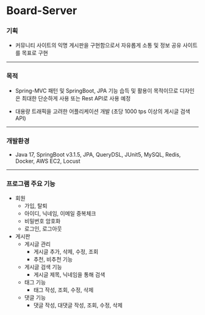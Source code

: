 # Board-Server

### 기획
- 커뮤니티 사이트의 익명 게시판을 구현함으로서 자유롭게 소통 및 정보 공유 사이트를 목표로 구현
 
---
### 목적
- Spring-MVC 패턴 및 SpringBoot, JPA 기능 습득 및 활용이 목적이므로 디자인은 최대한 단순하게 사용 또는 Rest API로 사용 예정
 
- 대용량 트래픽을 고려한 어플리케이션 개발 (초당 1000 tps 이상의 게시글 검색 API)

---
### 개발환경
- Java 17, SpringBoot v3.1.5, JPA, QueryDSL, JUnit5, MySQL, Redis, Docker, AWS EC2, Locust

---
### 프로그램 주요 기능
- 회원
  - 가입, 탈퇴
  - 아이디, 닉네임, 이메일 중복체크
  - 비밀번호 암호화
  - 로그인, 로그아웃
- 게시판
    - 게시글 관리
      - 게시글 추가, 삭제, 수정, 조회
      - 추천, 비추천 기능
    - 게시글 검색 기능
      - 게시글 제목, 닉네임을 통해 검색
    - 태그 기능
      - 태그 작성, 조회, 수정, 삭제
    - 댓글 기능
      - 댓글 작성, 대댓글 작성, 조회, 수정, 삭제